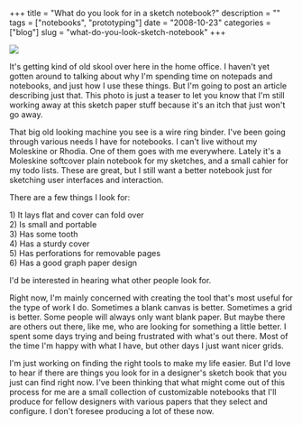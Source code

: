 +++
title = "What do you look for in a sketch notebook?"
description = ""
tags = ["notebooks", "prototyping"]
date = "2008-10-23"
categories = ["blog"]
slug = "what-do-you-look-sketch-notebook"
+++



  <div class="notebook-screenshot"><img src="/media/notebook/wirebinder.jpg" class="notebook-image" /></div><p>It's getting kind of old skool over here in the home office. I haven't yet gotten around to talking about why I'm spending time on notepads and notebooks, and just how I use these things. But I'm going to post an article describing just that. This photo is just a teaser to let you know that I'm still working away at this sketch paper stuff because it's an itch that just won't go away.</p>
<p>That big old looking machine you see is a wire ring binder. I've been going through various needs I have for notebooks. I can't live without my Moleskine or Rhodia. One of them goes with me everywhere. Lately it's a Moleskine softcover plain notebook for my sketches, and a small cahier for my todo lists. These are great, but I still want a better notebook just for sketching user interfaces and interaction.</p>
<p>There are a few things I look for:</p>
<p>1) It lays flat and cover can fold over<br />
2) Is small and portable<br />
3) Has some tooth<br />
4) Has a sturdy cover<br />
5) Has perforations for removable pages<br />
6) Has a good graph paper design  </p>
<p>I'd be interested in hearing what other people look for.</p>
<p>Right now, I'm mainly concerned with creating the tool that's most useful for the type of work I do. Sometimes a blank canvas is better. Sometimes a grid is better. Some people will always only want blank paper. But maybe there are others out there, like me, who are looking for something a little better. I spent some days trying and being frustrated with what's out there. Most of the time I'm happy with what I have, but other days I just want nicer grids.</p>
<p>I'm just working on finding the right tools to make my life easier. But I'd love to hear if there are things you look for in a designer's sketch book that you just can find right now. I've been thinking that what might come out of this process for me are a small collection of customizable notebooks that I'll produce for fellow designers with various papers that they select and configure. I don't foresee producing a lot of these now.</p>
    
  
